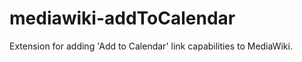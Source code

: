 mediawiki-addToCalendar
=======================

Extension for adding 'Add to Calendar' link capabilities to MediaWiki.
